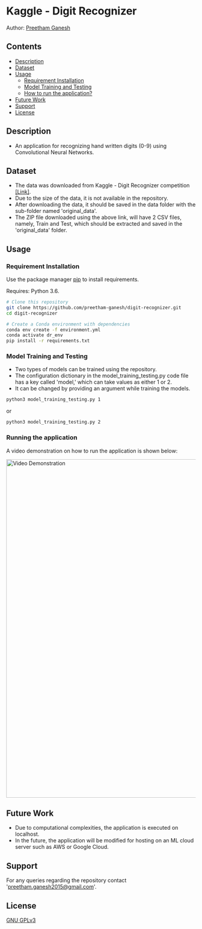 # Kaggle - Digit Recognizer

Author: [Preetham Ganesh](https://www.linkedin.com/in/preethamganesh/)

## Contents

- [Description](https://github.com/preetham-ganesh/forecast-of-rainfall-quantity#description)
- [Dataset](https://github.com/preetham-ganesh/forecast-of-rainfall-quantity#dataset)
- [Usage](https://github.com/preetham-ganesh/forecast-of-rainfall-quantity#usage)
	- [Requirement Installation](https://github.com/preetham-ganesh/forecast-of-rainfall-quantity#requirement-installment)
	- [Model Training and Testing](https://github.com/preetham-ganesh/forecast-of-rainfall-quantity#model-training-and-testing)
	- [How to run the application?](https://github.com/preetham-ganesh/forecast-of-rainfall-quantity#how-to-run-the-application?)
- [Future Work](https://github.com/preetham-ganesh/forecast-of-rainfall-quantity#future-work)
- [Support](https://github.com/preetham-ganesh/forecast-of-rainfall-quantity#support)
- [License](https://github.com/preetham-ganesh/forecast-of-rainfall-quantity#license)

## Description

- An application for recognizing hand written digits (0-9) using Convolutional Neural Networks.

## Dataset

- The data was downloaded from Kaggle - Digit Recognizer competition [[Link]](https://www.kaggle.com/c/digit-recognizer/data).
- Due to the size of the data, it is not available in the repository.
- After downloading the data, it should be saved in the data folder with the sub-folder named 'original_data'.
- The ZIP file downloaded using the above link, will have 2 CSV files, namely, Train and Test, which should be extracted and saved in the 'original_data' folder.

## Usage

### Requirement Installation

Use the package manager [pip](https://pip.pypa.io/en/stable/) to install requirements.

Requires: Python 3.6.

```bash
# Clone this repository
git clone https://github.com/preetham-ganesh/digit-recognizer.git
cd digit-recognizer

# Create a Conda environment with dependencies
conda env create -f environment.yml
conda activate dr_env
pip install -r requirements.txt
```

### Model Training and Testing

- Two types of models can be trained using the repository.
- The configuration dictionary in the model_training_testing.py code file has a key called 'model,' which can take values as either 1 or 2. 
- It can be changed by providing an argument while training the models.

```bash
python3 model_training_testing.py 1
```

or

```bash
python3 model_training_testing.py 2
```

### Running the application

A video demonstration on how to run the application is shown below:

<!-- ![Video Demonstration](demo/demo.mp4) -->
<img src="demo/demo.mp4" alt="Video Demonstration" height="900px">

## Future Work

- Due to computational complexities, the application is executed on localhost.
- In the future, the application will be modified for hosting on an ML cloud server such as AWS or Google Cloud.

## Support

For any queries regarding the repository contact 'preetham.ganesh2015@gmail.com'.

## License

[GNU GPLv3](https://choosealicense.com/licenses/gpl-3.0/)
